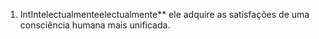 ﻿1. IntIntelectualmenteelectualmente** ele adquire as satisfações de uma consciência humana mais unificada.